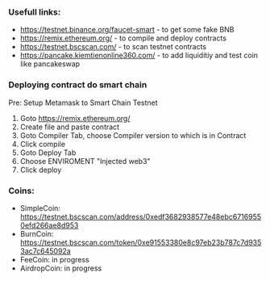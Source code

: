 ### Usefull links:

- https://testnet.binance.org/faucet-smart - to get some fake BNB
- https://remix.ethereum.org/ - to compile and deploy contracts
- https://testnet.bscscan.com/ - to scan testnet contracts
- https://pancake.kiemtienonline360.com/ - to add liquiditiy and test coin like pancakeswap

### Deploying contract do smart chain

Pre: Setup Metamask to Smart Chain Testnet

1. Goto https://remix.ethereum.org/
2. Create file and paste contract
3. Goto Compiler Tab, choose Compiler version to which is in Contract
4. Click compile
5. Goto Deploy Tab
6. Choose ENVIROMENT "Injected web3"
7. Click deploy

### Coins:

- SimpleCoin: https://testnet.bscscan.com/address/0xedf3682938577e48ebc67169550efd266ae8d953
- BurnCoin: https://testnet.bscscan.com/token/0xe91553380e8c97eb23b787c7d9353ac7c645092a
- FeeCoin: in progress
- AirdropCoin: in progress
